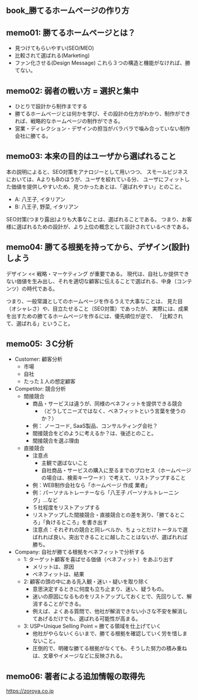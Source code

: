 book_勝てるホームページの作り方
---

## memo01: 勝てるホームページとは？
- 見つけてもらいやすい(SEO/MEO)
- 比較されて選ばれる(Marketing)
- ファン化させる(Design Message)
これら３つの構造と機能がなければ、勝てない。

## memo02: 弱者の戦い方 = 選択と集中
- ひとりで設計から制作までする
- 勝てるホームページとは何かを学び、その設計の仕方がわかり、制作ができれば、戦略的なホームページの制作ができる。
- 営業・ディレクション・デザインの担当がバラバラで噛み合っていない制作会社に勝てる。

## memo03: 本来の目的はユーザから選ばれること
本の説明によると、SEO対策をアナロジーとして用いつつ、
スモールビジネスにおいては、AよりもBのほうが、ユーザを絞れている分、
ユーザにフィットした価値を提供しやすいため、見つかったあとは、「選ばれやすい」とのこと。
- A: 八王子, イタリアン
- B: 八王子, 野菜, イタリアン

SEO対策(つまり露出)よりも大事なことは、選ばれることである。
つまり、お客様に選ばれるための設計が、より上位の概念として設計されているべきである。

## memo04: 勝てる根拠を持ってから、デザイン(設計)しよう
デザイン << 戦略・マーケティング が重要である。
現代は、自社しか提供できない価値を生み出し、それを適切な顧客に伝えることで選ばれる、中身（コンテンツ）の時代である。

つまり、一般常識としてのホームページを作るうえで大事なことは、
見た目（オシャレさ）や、目立たせること（SEO対策）であったが、
実際には、成果を出すための勝てるホームページを作るには、優先順位が逆で、
「比較されて、選ばれる」ということ。


## memo05: ３C分析
- Customer: 顧客分析
  - 市場
  - 自社
  - たった１人の想定顧客
- Competitor: 競合分析
  - 間接競合
    - 商品・サービスは違うが、同様のベネフィットを提供できる競合
      - （どうしてニーズではなく、ベネフィットという言葉を使うのか？）
    - 例： ノーコード, SaaS製品、コンサルティング会社？
    - 間接競合をどのように考えるか？は、後述とのこと。
    - 間接競合を選ぶ理由
  - 直接競合
    - 注意点
      - 主観で選ばないこと
      - 自社商品・サービスの購入に至るまでのプロセス（ホームページの場合は、検索キーワード）で考えて、リストアップすること
    - 例：WEB制作会社なら「ホームページ 作成 業者」
    - 例：パーソナルトレーナーなら「八王子 パーソナルトレーニング」...など
    - ５社程度をリストアップする
    - リストアップした間接競合・直接競合との差を測り、「勝てるところ」「負けるところ」を書き出す
    - 注意点：それぞれの競合と同レベルか、ちょっとだけトータルで選ばれれば良い。突出できることに越したことはないが、選ばれれば勝ち。
- Company: 自社が勝てる根拠をベネフィットで分析する
  - 1: ターゲット顧客を喜ばせる価値（ベネフィット）をあぶり出す
    - メリットは、原因
    - ベネフィットは、結果
  - 2: 顧客の頭の中にある先入観・迷い・疑いを取り除く
    - 意思決定するときに何度も立ち止まり、迷い、疑うもの。
    - 迷いの原因になるものをリストアップしておくとで、先回りして、解消することができる。
    - 例えば、よくある質問で、他社が解消できない小さな不安を解消してあげるだけでも、選ばれる可能性が高まる。
  - 3: USP=Unique Selling Point = 勝てる領域を仕上げていく
    - 他社がやらないくらいまで、勝てる根拠を確認していく労を惜しまないこと。
    - 圧倒的で、明確な勝てる根拠がなくても、そうした努力の積み重ねは、文章やイメージなどに反映される。

## memo06: 著者による追加情報の取得先
https://zoroya.co.jp











